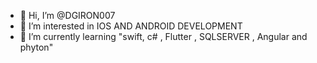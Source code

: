 - 👋 Hi, I’m @DGIRON007
- 👀 I’m interested in IOS AND ANDROID DEVELOPMENT
- 🌱 I’m currently learning "swift, c# , Flutter , SQLSERVER , Angular and phyton" 


<!---
DGIRON007/DGIRON007 is a ✨ special ✨ repository because its `README.md` (this file) appears on your GitHub profile.
You can click the Preview link to take a look at your changes.
--->
